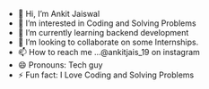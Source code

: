 - 👋 Hi, I’m Ankit Jaiswal
- 👀 I’m interested in Coding and Solving Problems
- 🌱 I’m currently learning backend development
- 💞️ I’m looking to collaborate on some Internships.
- 📫 How to reach me ...@ankitjais_19 on  instagram
- 😄 Pronouns: Tech guy
- ⚡ Fun fact: I Love Coding and Solving Problems 

<!---
ankitjaiswal2407/ankitjaiswal2407 is a ✨ special ✨ repository because its `README.md` (this file) appears on your GitHub profile.
You can click the Preview link to take a look at your changes.
--->
